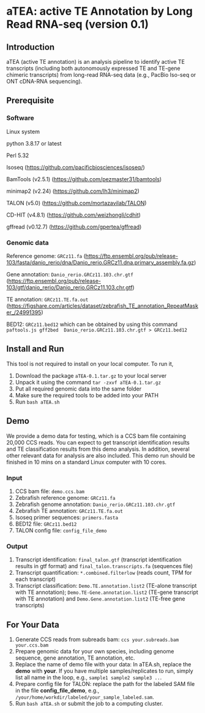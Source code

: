 # aTEA: active TE Annotation by Long Read RNA-seq (version 0.1)

## Introduction

aTEA (active TE annotation) is an analysis pipeline to identify active TE transcripts (including both autonomously expressed TE and TE-gene chimeric transcripts) from long-read RNA-seq data (e.g., PacBio Iso-seq or ONT cDNA-RNA sequencing). 

## Prerequisite
### Software
Linux system

python 3.8.17 or latest

Perl 5.32

Isoseq (https://github.com/pacificbiosciences/isoseq/)

BamTools (v2.5.1) (https://github.com/pezmaster31/bamtools)

minimap2 (v2.24) (https://github.com/lh3/minimap2)

TALON (v5.0) (https://github.com/mortazavilab/TALON)

CD-HIT (v4.8.1) (https://github.com/weizhongli/cdhit)

gffread (v0.12.7) (https://github.com/gpertea/gffread)

### Genomic data

Reference genome: `GRCz11.fa` (https://ftp.ensembl.org/pub/release-103/fasta/danio_rerio/dna/Danio_rerio.GRCz11.dna.primary_assembly.fa.gz)

Gene annotation: `Danio_rerio.GRCz11.103.chr.gtf` (https://ftp.ensembl.org/pub/release-103/gtf/danio_rerio/Danio_rerio.GRCz11.103.chr.gtf)

TE annotation: `GRCz11.TE.fa.out` (https://figshare.com/articles/dataset/zebrafish_TE_annotation_RepeatMasker_/24991395)

BED12: `GRCz11.bed12` which can be obtained by using this command `paftools.js gff2bed  Danio_rerio.GRCz11.103.chr.gtf > GRCz11.bed12`

## Install and Run
This tool is not required to install on your local computer. To run it, 

1. Download the package `aTEA-0.1.tar.gz` to your local server
2. Unpack it using the command `tar -zxvf aTEA-0.1.tar.gz`
3. Put all required genomic data into the same folder
4. Make sure the required tools to be added into your PATH
5. Run `bash aTEA.sh`

## Demo
We provide a demo data for testing, which is a CCS bam file containing 20,000 CCS reads. You can expect to get transcript identification results and TE classification results from this demo analysis. In addition, several other relevant data for analysis are also included. This demo run should be finished in 10 mins on a standard Linux computer with 10 cores.

### Input
1. CCS bam file: `demo.ccs.bam`
2. Zebrafish reference genome: `GRCz11.fa`
3. Zebrafish genome annotation: `Danio_rerio.GRCz11.103.chr.gtf`
4. Zebrafish TE annotation: `GRCz11.TE.fa.out`
5. Isoseq primer sequences: `primers.fasta`
6. BED12 file: `GRCz11.bed12`
7. TALON config file: `config_file_demo`

### Output
1. Transcript identification: `final_talon.gtf` (transcript identification results in gtf format) and `final_talon.transcripts.fa` (sequences file)
2. Transcript quantification: `*.combined.filterlow` (reads count, TPM for each transcript)
3. Transcript classification: `Demo.TE.annotation.list2` (TE-alone transcript with TE annotation); `Demo.TE-Gene.annotation.list2` (TE-gene transcript with TE annotation) and `Demo.Gene.annotation.list2` (TE-free gene transcripts)

## For Your Data
1. Generate CCS reads from subreads bam: `ccs your.subreads.bam your.ccs.bam`
2. Prepare genomic data for your own species, including genome sequence, gene annotation, TE annotation, etc.
3. Replace the name of demo file with your data: In aTEA.sh, replace the **demo** with **your**. If you have multiple samples/replicates to run, simply list all name in the loop, e.g., `sample1 sample2 sample3 ..`.
4. Prepare config file for TALON: replace the path for the labeled SAM file in the file **config_file_demo**, e.g., `/your/home/workdir/labeled/your_sample_labeled.sam`.
5. Run `bash aTEA.sh` or submit the job to a computing cluster.


